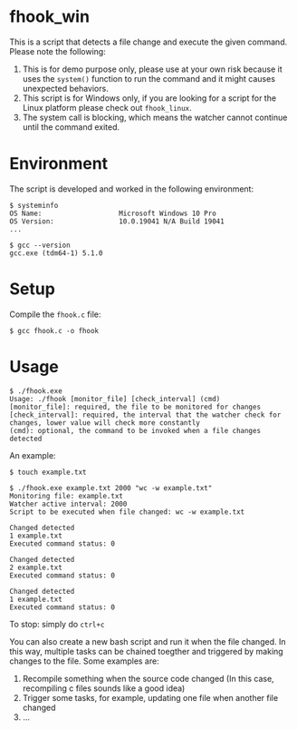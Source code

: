 # fhook_win
This is a script that detects a file change and execute the given command. Please note the following:
1. This is for demo purpose only, please use at your own risk because it uses the `system()` function to run the command and it might causes unexpected behaviors.
2. This script is for Windows only, if you are looking for a script for the Linux platform please check out `fhook_linux`.
3. The system call is blocking, which means the watcher cannot continue until the command exited.

# Environment
The script is developed and worked in the following environment:

```
$ systeminfo 
OS Name:                   Microsoft Windows 10 Pro
OS Version:                10.0.19041 N/A Build 19041
...

$ gcc --version
gcc.exe (tdm64-1) 5.1.0
```

# Setup
Compile the `fhook.c` file:

```
$ gcc fhook.c -o fhook
```

# Usage

```
$ ./fhook.exe 
Usage: ./fhook [monitor_file] [check_interval] (cmd)
[monitor_file]: required, the file to be monitored for changes
[check_interval]: required, the interval that the watcher check for changes, lower value will check more constantly
(cmd): optional, the command to be invoked when a file changes detected
```

An example:

```
$ touch example.txt

$ ./fhook.exe example.txt 2000 "wc -w example.txt"
Monitoring file: example.txt
Watcher active interval: 2000
Script to be executed when file changed: wc -w example.txt

Changed detected
1 example.txt
Executed command status: 0

Changed detected
2 example.txt
Executed command status: 0

Changed detected
1 example.txt
Executed command status: 0
```

To stop: simply do `ctrl+c`

You can also create a new bash script and run it when the file changed. In this way, multiple tasks can be chained toegther and triggered by making changes to the file. Some examples are:
1. Recompile something when the source code changed (In this case, recompiling c files sounds like a good idea)
2. Trigger some tasks, for example, updating one file when another file changed
3. ...
